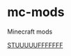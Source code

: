 # mc-mods
Minecraft mods

[STUUUUUFFFFFFF](https://drive.google.com/file/d/1KiuAnZVs_difmqpL_yG1mVjSJOLgx0zt/view?usp=sharing)
